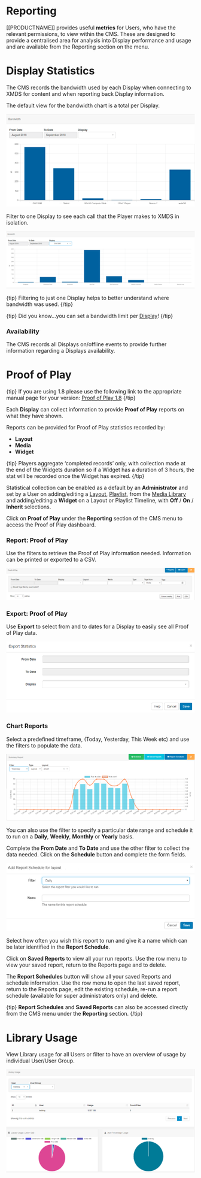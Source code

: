 <!--toc=displays-->

# Reporting

[[PRODUCTNAME]] provides useful **metrics** for Users, who have the relevant permissions, to view within the CMS. These are designed to provide a centralised area for analysis into Display performance and usage and are available from the Reporting section on the menu.

# Display Statistics

The CMS records the bandwidth used by each Display when connecting to XMDS for content and when reporting back Display information. 

The default view for the bandwidth chart is a total per Display.

![Display Statistics Bandwidth](img/displays_statistics_bandwidth.png)



Filter to one Display to see each call that the Player makes to XMDS in isolation.



![Display Statistics Filter](img/displays_statistics_filter.png)

{tip}
Filtering to just one Display helps to better understand where bandwidth was used.
{/tip}

{tip}
Did you know...you can set a bandwidth limit per [Display](<https://xibo.org.uk/manual/en/displays.html>)!
{/tip}

### Availability

The CMS records all Displays on/offline events to provide further information regarding a Displays availability. 

# Proof of Play

{tip}
If you are using 1.8 please use the following link to the appropriate manual page for your version: [Proof of Play 1.8](displays_proof_of_play_1.8.html)
{/tip}

Each **Display** can collect information to provide **Proof of Play** reports on what they have shown.

Reports can be provided for Proof of Play statistics recorded by:

- **Layout**
- **Media**
- **Widget**

{tip}
Players aggregate ‘completed records’ only, with collection made at the end of the Widgets duration so if a Widget has a duration of 3 hours, the stat will be recorded once the Widget has expired. 
{/tip}

Statistical collection can be enabled as a default by an **Administrator** and set by a User on adding/editing a [Layout](<https://xibo.org.uk/manual/en/layouts.html>), [Playlist](<https://xibo.org.uk/manual/en/media_playlists.html>), from the [Media Library](<https://xibo.org.uk/manual/en/media_library.html>) and adding/editing a **Widget** on a Layout or Playlist Timeline, with **Off** / **On** / **Inherit** selections.

Click on **Proof of Play** under the **Reporting** section of the CMS menu to access the Proof of Play dashboard. 

### Report: Proof of Play

Use the filters to retrieve the Proof of Play information needed. Information can be printed or exported to a CSV.

![Proof Of Play](img/displays_proofofplay.png)

### Export: Proof of Play

Use **Export** to select from and to dates for a Display to easily see all Proof of Play data.

![Proof of Play Export](img/v2_displays_export_proof_of_play.png)

### Chart Reports

Select a predefined timeframe, (Today, Yesterday, This Week etc) and use the filters to populate the data.

![Proof of Play Summary Report](img/displays_proofofplay_summary_report.png)

You can also use the filter to specify a particular date range and schedule it to run on a **Daily**, **Weekly**, **Monthly** or **Yearly** basis.

Complete the **From Date** and **To Date** and use the other filter to collect the data needed. Click on the **Schedule** button and complete the form fields.

![Proof of Play Reports Schedule](img/displays_proofofplay_report_schedule.png)

Select how often you wish this report to run and give it a name which can be later identified in the **Report Schedule**.

Click on **Saved Reports** to view all your run reports. Use the row menu to view your saved report, return to the Reports page and to delete.

The **Report Schedules** button will show all your saved Reports and schedule information. Use the row menu to open the last saved report, return to the Reports page, edit the existing schedule, re-run a report schedule (available for super administrators only) and delete.

{tip}
**Report Schedules** and **Saved Reports** can also be accessed directly from the CMS menu under the **Reporting** section.
{/tip}

# Library Usage

View Library usage for all Users or filter to have an overview of usage by individual User/User Group. 

![Displays Library Usage](img/displays_library_usage.png)